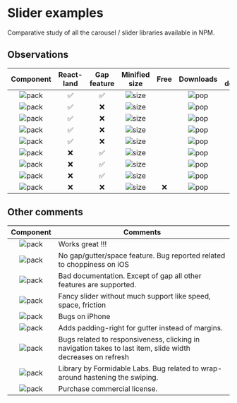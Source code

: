 # Slider examples

Comparative study of all the carousel / slider libraries available in NPM.

## Observations

|                Component                	| React-land 	| Gap feature 	|              Minified size              	| Free 	|               Downloads               	| Types declaration 	|
|:---------------------------------------:	|:----------:	|:-----------:	|:---------------------------------------:	|:----:	|:-------------------------------------:	|:-----------------:	|
|           ![pack][pack-swiper]          	|      ✅     	|      ✅      	|           ![size][size-swiper]          	|      	|           ![pop][pop-swiper]          	|         ✅         	|
|        ![pack][pack-react-slick]        	|      ✅     	|      ❌      	|        ![size][size-react-slick]        	|      	|        ![pop][pop-react-slick]        	|         ✅         	|
| ![pack][pack-react-responsive-carousel] 	|      ✅     	|      ❌      	| ![size][size-react-responsive-carousel] 	|      	| ![pop][pop-react-responsive-carousel] 	|         ✅         	|
|    ![pack][pack-react-awesome-slider]   	|      ✅     	|      ❌      	|    ![size][size-react-awesome-slider]   	|      	|    ![pop][pop-react-awesome-slider]   	|         ❌         	|
|    ![pack][pack-react-multi-carousel]   	|      ✅     	|      ❌      	|    ![size][size-react-multi-carousel]   	|      	|    ![pop][pop-react-multi-carousel]   	|         ✅         	|
|        ![pack][pack-tiny-slider]        	|      ❌     	|      ✅      	|        ![size][size-tiny-slider]        	|      	|        ![pop][pop-tiny-slider]        	|         ✅         	|
|        ![pack][pack-tiny-swiper]        	|      ❌     	|      ✅      	|        ![size][size-tiny-swiper]        	|      	|        ![pop][pop-tiny-swiper]        	|         ✅         	|
|       ![pack][pack-nuka-carousel]       	|      ❌     	|      ✅      	|       ![size][size-nuka-carousel]       	|      	|       ![pop][pop-nuka-carousel]       	|         ✅         	|
|          ![pack][pack-flickity]         	|      ❌     	|      ❌      	|          ![size][size-flickity]         	|   ❌  	|          ![pop][pop-flickity]         	|         ✅         	|


## Other comments

|                Component                	| Comments                                                                                                    	|
|:---------------------------------------:	|-------------------------------------------------------------------------------------------------------------	|
|           ![pack][pack-swiper]          	| Works great !!!                                                                                             	|
|        ![pack][pack-react-slick]        	| No gap/gutter/space feature. Bug reported related to choppiness on iOS                                      	|
| ![pack][pack-react-responsive-carousel] 	| Bad documentation. Except of gap all other features are supported.                                          	|
|    ![pack][pack-react-awesome-slider]   	| Fancy slider without much support like speed, space, friction                                               	|
|    ![pack][pack-react-multi-carousel]   	| Bugs on iPhone                                                                                              	|
|        ![pack][pack-tiny-slider]        	| Adds padding-right for gutter instead of margins.                                                           	|
|        ![pack][pack-tiny-swiper]        	| Bugs related to responsiveness, clicking in navigation takes to last item, slide width decreases on refresh 	|
|       ![pack][pack-nuka-carousel]       	| Library by Formidable Labs. Bug related to wrap-around hastening the swiping.                               	|
|          ![pack][pack-flickity]         	| Purchase commercial license.                                                                                	|




[size-react-slick]: https://badgen.net/bundlephobia/min/react-slick?label=
[size-react-responsive-carousel]: https://badgen.net/bundlephobia/min/react-responsive-carousel?label=
[size-swiper]: https://badgen.net/bundlephobia/min/swiper?label=
[size-react-awesome-slider]: https://badgen.net/bundlephobia/min/react-awesome-slider?label=
[size-react-multi-carousel]: https://badgen.net/bundlephobia/min/react-multi-carousel?label=
[size-tiny-slider]: https://badgen.net/bundlephobia/min/tiny-slider?label=
[size-tiny-swiper]: https://badgen.net/bundlephobia/min/tiny-swiper?label=
[size-flickity]: https://badgen.net/bundlephobia/min/flickity?label=
[size-nuka-carousel]: https://badgen.net/bundlephobia/min/nuka-carousel?label=

[pop-react-slick]: https://img.shields.io/npm/dw/react-slick?label=%20
[pop-react-responsive-carousel]: https://img.shields.io/npm/dw/react-responsive-carousel?label=%20
[pop-swiper]: https://img.shields.io/npm/dw/swiper?label=%20
[pop-react-awesome-slider]: https://img.shields.io/npm/dw/react-awesome-slider?label=%20
[pop-react-multi-carousel]: https://img.shields.io/npm/dw/react-multi-carousel?label=%20
[pop-tiny-slider]: https://img.shields.io/npm/dw/tiny-slider?label=%20
[pop-tiny-swiper]: https://img.shields.io/npm/dw/tiny-swiper?label=%20
[pop-flickity]: https://img.shields.io/npm/dw/flickity?label=%20
[pop-nuka-carousel]: https://img.shields.io/npm/dw/nuka-carousel?label=%20

[pack-react-slick]: https://img.shields.io/npm/v/react-slick?label=react-slick
[pack-react-responsive-carousel]: https://img.shields.io/npm/v/react-responsive-carousel?label=react-responsive-carousel
[pack-swiper]: https://img.shields.io/npm/v/swiper?label=swiper
[pack-react-awesome-slider]: https://img.shields.io/npm/v/react-awesome-slider?label=react-awesome-slider
[pack-react-multi-carousel]: https://img.shields.io/npm/v/react-multi-carousel?label=react-multi-carousel
[pack-tiny-slider]: https://img.shields.io/npm/v/tiny-slider?label=tiny-slider
[pack-tiny-swiper]: https://img.shields.io/npm/v/tiny-swiper?label=tiny-swiper
[pack-flickity]: https://img.shields.io/npm/v/flickity?label=flickity
[pack-nuka-carousel]: https://img.shields.io/npm/v/nuka-carousel?label=nuka-carousel
